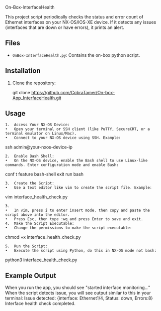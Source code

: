 On-Box-InterfaceHealth

This project script periodically checks the status and error count of Ethernet interfaces on your NX-OS/IOS-XE device. If it detects any issues (interfaces that are down or have errors), it prints an alert. 

## Files

- `OnBox-InterfaceHealth.py`: Contains the on-box python script.

## Installation

1. Clone the repository:

    git clone https://github.com/CobraTamer/On-box-App_InterfaceHealth.git


## Usage


	1.	Access Your NX-OS Device:
	•	Open your terminal or SSH client (like PuTTY, SecureCRT, or a terminal emulator on Linux/Mac).
	•	Connect to your NX-OS device using SSH. Example:

ssh admin@your-nxos-device-ip


	2.	Enable Bash Shell:
	•	On the NX-OS device, enable the Bash shell to use Linux-like commands. Enter configuration mode and enable Bash:

conf t
feature bash-shell
exit
run bash


	3.	Create the Script:
	•	Use a text editor like vim to create the script file. Example:

vim interface_health_check.py

	3.	
	•	In vim, press i to enter insert mode, then copy and paste the script above into the editor.
	•	Press Esc, then type :wq and press Enter to save and exit.
	4.	Make the Script Executable:
	•	Change the permissions to make the script executable:

chmod +x interface_health_check.py


	5.	Run the Script:
	•	Execute the script using Python, do this in NX-OS mode not bash:

python3 interface_health_check.py




## Example Output

When you run the app, you should see "started interface monitoring..."
When the script detects issue, you will see output similar to this in your terminal:
Issue detected: {interface: Ethernet1/4, Status: down, Errors:8}
Interface health check completed.
 